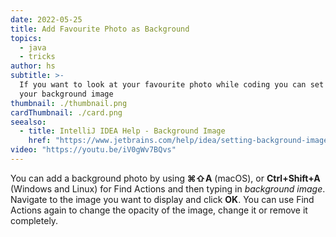 ```yaml
---
date: 2022-05-25
title: Add Favourite Photo as Background
topics:
  - java
  - tricks
author: hs
subtitle: >-
  If you want to look at your favourite photo while coding you can set it as
  your background image
thumbnail: ./thumbnail.png
cardThumbnail: ./card.png
seealso:
  - title: IntelliJ IDEA Help - Background Image
    href: "https://www.jetbrains.com/help/idea/setting-background-image.html"
video: "https://youtu.be/iV0gWv7BQvs"
---
```


You can add a background photo by using **⌘⇧A** (macOS), or **Ctrl+Shift+A** (Windows and Linux) for Find Actions and then typing in _background image_. Navigate to the image you want to display and click **OK**. You can use Find Actions again to change the opacity of the image, change it or remove it completely.

